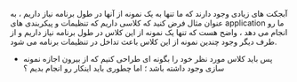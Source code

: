 آبجکت های زیادی وجود دارند که ما تنها به یک نمونه از آنها در طول برنامه نیاز داریم ، به عنوان مثال فرض کنید که کلاسی داریم که تنظیمات و پیکربندی های application ما رو انجام می دهد ، واضح هست که تنها یک نمونه از این کلاس در طول برنامه نیاز داریم و از طرف دیگر وجود  چندین نمونه از این کلاس باعث تداخل در تنظیمات برنامه می شود.

- پس باید کلاس مورد نظر خود را بگونه ای طراحی کنیم که از بیرون اجازه نمونه سازی وجود داشته باشد ؛ اما چطوری باید اینکار رو انجام بدیم ؟

